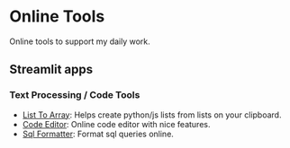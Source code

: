 # Online Tools

Online tools to support my daily work.

## Streamlit apps
### Text Processing / Code Tools
- [List To Array](https://onlinetools-list-to-array.streamlit.app/): Helps create python/js lists from lists on your clipboard.
- [Code Editor](https://onlinetools-code-editor.streamlit.app/): Online code editor with nice features.
- [Sql Formatter](https://onlinetools-sql-formatter.streamlit.app/): Format sql queries online.
